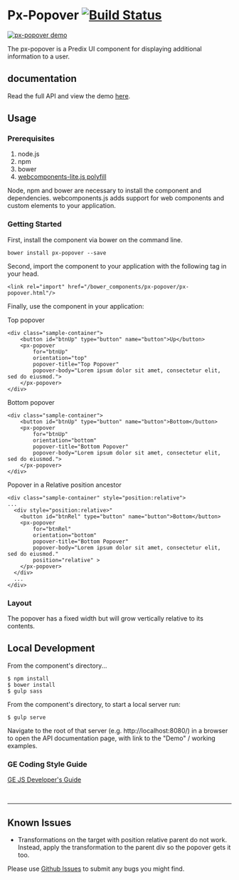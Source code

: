# Px-Popover [![Build Status](https://travis-ci.org/PredixDev/px-popover.svg?branch=master)](https://travis-ci.org/PredixDev/px-popover)

[![px-popover demo](px-popover.png?raw=true)](https://github.com/PredixDev/px-popover)


The px-popover is a Predix UI component for displaying additional information to a user.

## documentation

Read the full API and view the demo [here](https://predixdev.github.io/px-popover).

## Usage

### Prerequisites
1. node.js
2. npm
3. bower
4. [webcomponents-lite.js polyfill](https://github.com/webcomponents/webcomponentsjs)

Node, npm and bower are necessary to install the component and dependencies. webcomponents.js adds support for web components and custom elements to your application.

### Getting Started

First, install the component via bower on the command line.

```
bower install px-popover --save
```

Second, import the component to your application with the following tag in your head.

```
<link rel="import" href="/bower_components/px-popover/px-popover.html"/>
```

Finally, use the component in your application:

Top popover
```
<div class="sample-container">
    <button id="btnUp" type="button" name="button">Up</button>
    <px-popover
        for="btnUp"
        orientation="top"
        popover-title="Top Popover"
        popover-body="Lorem ipsum dolor sit amet, consectetur elit, sed do eiusmod.">
    </px-popover>
</div>
```

Bottom popover
```
<div class="sample-container">
    <button id="btnUp" type="button" name="button">Bottom</button>
    <px-popover
        for="btnUp"
        orientation="bottom"
        popover-title="Bottom Popover"
        popover-body="Lorem ipsum dolor sit amet, consectetur elit, sed do eiusmod.">
    </px-popover>
</div>
```

Popover in a Relative position ancestor
```
<div class="sample-container" style="position:relative">
...
  <div style="position:relative>"
    <button id="btnRel" type="button" name="button">Bottom</button>
    <px-popover
        for="btnRel"
        orientation="bottom"
        popover-title="Bottom Popover"
        popover-body="Lorem ipsum dolor sit amet, consectetur elit, sed do eiusmod."
        position="relative" >
    </px-popover>
  </div>
  ...
</div>
```

### Layout

The popover has a fixed width but will grow vertically relative to its contents.

## Local Development

From the component's directory...

```
$ npm install
$ bower install
$ gulp sass
```

From the component's directory, to start a local server run:

```
$ gulp serve
```

Navigate to the root of that server (e.g. http://localhost:8080/) in a browser to open the API documentation page, with link to the "Demo" / working examples.




### GE Coding Style Guide
[GE JS Developer's Guide](https://github.com/GeneralElectric/javascript)

<br />
<hr />

## Known Issues
* Transformations on the target with position relative parent do not work. Instead, apply the transformation to the parent div so the popover gets it too.

Please use [Github Issues](https://github.com/PredixDev/px-popover/issues) to submit any bugs you might find.
